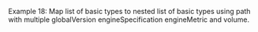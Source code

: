 Example 18:
Map list of basic types to nested list of basic types using path with multiple globalVersion engineSpecification
engineMetric and volume.